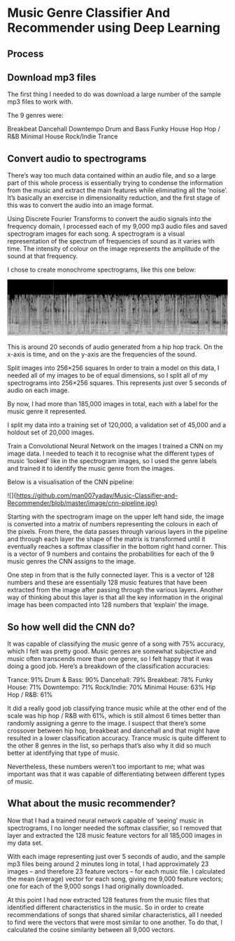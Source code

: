 # Music Genre Classifier And Recommender using Deep Learning

## Process



## Download mp3 files
The first thing I needed to do was download a large number of the sample mp3 files to work with.

The 9 genres were:

Breakbeat
Dancehall
Downtempo
Drum and Bass
Funky House
Hop Hop / R&B
Minimal House
Rock/Indie
Trance


## Convert audio to spectrograms
There’s way too much data contained within an audio file, and so a large part of this whole process is essentially trying to condense the information from the music and extract the main features while eliminating all the ‘noise’. It’s basically an exercise in dimensionality reduction, and the first stage of this was to convert the audio into an image format.

Using Discrete Fourier Transforms to convert the audio signals into the frequency domain, I processed each of my 9,000 mp3 audio files and saved spectrogram images for each song. A spectrogram is a visual representation of the spectrum of frequencies of sound as it varies with time. The intensity of colour on the image represents the amplitude of the sound at that frequency.

I chose to create monochrome spectrograms, like this one below:

![](https://github.com/man007yadav/Music-Classifier-and-Recommender/blob/master/image/spectro.jpg)

This is around 20 seconds of audio generated from a hip hop track. On the x-axis is time, and on the y-axis are the frequencies of the sound.

Split images into 256×256 squares
In order to train a model on this data, I needed all of my images to be of equal dimensions, so I split all of my spectrograms into 256×256 squares. This represents just over 5 seconds of audio on each image.



By now, I had more than 185,000 images in total, each with a label for the music genre it represented.

I split my data into a training set of 120,000, a validation set of 45,000 and a holdout set of 20,000 images.

Train a Convolutional Neural Network on the images
I trained a CNN on my image data. I needed to teach it to recognise what the different types of music ‘looked’ like in the spectrogram images, so I used the genre labels and trained it to identify the music genre from the images.

Below is a visualisation of the CNN pipeline:

![]{https://github.com/man007yadav/Music-Classifier-and-Recommender/blob/master/image/cnn-pipeline.jpg}


Starting with the spectrogram image on the upper left hand side, the image is converted into a matrix of numbers representing the colours in each of the pixels. From there, the data passes through various layers in the pipeline and through each layer the shape of the matrix is transformed until it eventually reaches a softmax classifier in the bottom right hand corner. This is a vector of 9 numbers and contains the probabilities for each of the 9 music genres the CNN assigns to the image.

One step in from that is the fully connected layer. This is a vector of 128 numbers and these are essentially 128 music features that have been extracted from the image after passing through the various layers. Another way of thinking about this layer is that all the key information in the original image has been compacted into 128 numbers that ‘explain’ the image.

## So how well did the CNN do?

It was capable of classifying the music genre of a song with 75% accuracy, which I felt was pretty good. Music genres are somewhat subjective and music often transcends more than one genre, so I felt happy that it was doing a good job. Here’s a breakdown of the classification accuracies:

Trance: 91%
Drum & Bass: 90%
Dancehall: 79%
Breakbeat: 78%
Funky House: 71%
Downtempo: 71%
Rock/Indie: 70%
Minimal House: 63%
Hip Hop / R&B: 61%

It did a really good job classifying trance music while at the other end of the scale was hip hop / R&B with 61%, which is still almost 6 times better than randomly assigning a genre to the image. I suspect that there’s some crossover between hip hop, breakbeat and dancehall and that might have resulted in a lower classification accuracy. Trance music is quite different to the other 8 genres in the list, so perhaps that’s also why it did so much better at identifying that type of music.

Nevertheless, these numbers weren’t too important to me; what was important was that it was capable of differentiating between different types of music.

## What about the music recommender?

Now that I had a trained neural network capable of ‘seeing’ music in spectrograms, I no longer needed the softmax classifier, so I removed that layer and extracted the 128 music feature vectors for all 185,000 images in my data set.

With each image representing just over 5 seconds of audio, and the sample mp3 files being around 2 minutes long in total, I had approximately 23 images – and therefore 23 feature vectors – for each music file. I calculated the mean (average) vector for each song, giving me 9,000 feature vectors; one for each of the 9,000 songs I had originally downloaded.


At this point I had now extracted 128 features from the music files that identified different characteristics in the music. So in order to create recommendations of songs that shared similar characteristics, all I needed to find were the vectors that were most similar to one another. To do that, I calculated the cosine similarity between all 9,000 vectors.

